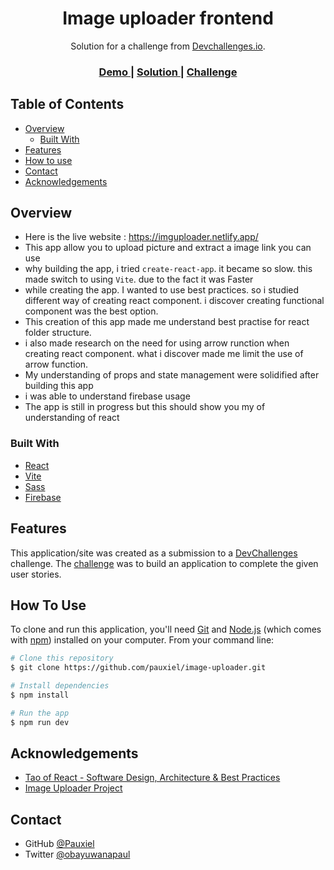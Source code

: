 <!-- Please update value in the {}  -->

<h1 align="center">Image uploader frontend</h1>

<div align="center">
   Solution for a challenge from  <a href="http://devchallenges.io" target="_blank">Devchallenges.io</a>.
</div>

<div align="center">
  <h3>
    <a href="https://imguploader.netlify.app/">
      Demo
    </a>
    <span> | </span>
    <a href="https://github.com/pauxiel/Image-uploader">
      Solution
    </a>
    <span> | </span>
    <a href="https://devchallenges.io/challenges/O2iGT9yBd6xZBrOcVirx">
      Challenge
    </a>
  </h3>
</div>

<!-- TABLE OF CONTENTS -->

## Table of Contents

- [Overview](#overview)
  - [Built With](#built-with)
- [Features](#features)
- [How to use](#how-to-use)
- [Contact](#contact)
- [Acknowledgements](#acknowledgements)

<!-- OVERVIEW -->

## Overview
- Here is the live website : https://imguploader.netlify.app/
- This app allow you to upload picture and extract a image link you can use
- why building the app, i tried `create-react-app`. it became so slow. this made switch to using `Vite`. due to the fact it was Faster
- while creating the app. I wanted to use best practices. so i studied different way of creating react component. i discover creating functional component was the best option.
- This creation of this app made me understand best practise for react folder structure.
- i also made research on the need for using arrow runction when creating react component. what i discover made me limit the use of arrow function. 
- My understanding of props and state management were solidified after building this app
- i was able to understand firebase usage
- The app is still in progress but this should show you my of understanding of react

### Built With

<!-- This section should list any major frameworks that you built your project using. Here are a few examples.-->

- [React](https://reactjs.org/)
- [Vite](https://vitejs.dev/)
- [Sass](https://sass-lang.com/)
- [Firebase](https://firebase.google.com/)

## Features

<!-- List the features of your application or follow the template. Don't share the figma file here :) -->

This application/site was created as a submission to a
[DevChallenges](https://devchallenges.io/challenges) challenge. The
[challenge](https://devchallenges.io/challenges/O2iGT9yBd6xZBrOcVirx) was to
build an application to complete the given user stories.

## How To Use

<!-- Example: -->

To clone and run this application, you'll need [Git](https://git-scm.com) and
[Node.js](https://nodejs.org/en/download/) (which comes with
[npm](http://npmjs.com)) installed on your computer. From your command line:

```bash
# Clone this repository
$ git clone https://github.com/pauxiel/image-uploader.git

# Install dependencies
$ npm install

# Run the app
$ npm run dev
```

## Acknowledgements

<!-- This section should list any articles or add-ons/plugins that helps you to complete the project. This is optional but it will help you in the future. For example -->

- [Tao of React - Software Design, Architecture & Best Practices](https://alexkondov.com/tao-of-react/)
- [Image Uploader Project](https://github.com/Tolufolorunso/image-uploader-fe)

## Contact

- GitHub [@Pauxiel](https://{github.com/pauxiel})
- Twitter [@obayuwanapaul](https://{twitter.com/obayuwanapaul})

